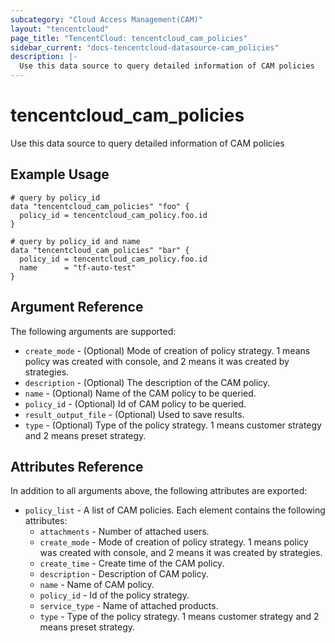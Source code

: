 ```yaml
---
subcategory: "Cloud Access Management(CAM)"
layout: "tencentcloud"
page_title: "TencentCloud: tencentcloud_cam_policies"
sidebar_current: "docs-tencentcloud-datasource-cam_policies"
description: |-
  Use this data source to query detailed information of CAM policies
---
```


# tencentcloud_cam_policies

Use this data source to query detailed information of CAM policies

## Example Usage

```hcl
# query by policy_id
data "tencentcloud_cam_policies" "foo" {
  policy_id = tencentcloud_cam_policy.foo.id
}

# query by policy_id and name
data "tencentcloud_cam_policies" "bar" {
  policy_id = tencentcloud_cam_policy.foo.id
  name      = "tf-auto-test"
}
```

## Argument Reference

The following arguments are supported:

* `create_mode` - (Optional) Mode of creation of policy strategy. 1 means policy was created with console, and 2 means it was created by strategies.
* `description` - (Optional) The description of the CAM policy.
* `name` - (Optional) Name of the CAM policy to be queried.
* `policy_id` - (Optional) Id of CAM policy to be queried.
* `result_output_file` - (Optional) Used to save results.
* `type` - (Optional) Type of the policy strategy. 1 means customer strategy and 2 means preset strategy.

## Attributes Reference

In addition to all arguments above, the following attributes are exported:

* `policy_list` - A list of CAM policies. Each element contains the following attributes:
  * `attachments` - Number of attached users.
  * `create_mode` - Mode of creation of policy strategy. 1 means policy was created with console, and 2 means it was created by strategies.
  * `create_time` - Create time of the CAM policy.
  * `description` - Description of CAM policy.
  * `name` - Name of CAM policy.
  * `policy_id` - Id of the policy strategy.
  * `service_type` - Name of attached products.
  * `type` - Type of the policy strategy. 1 means customer strategy and 2 means preset strategy.


